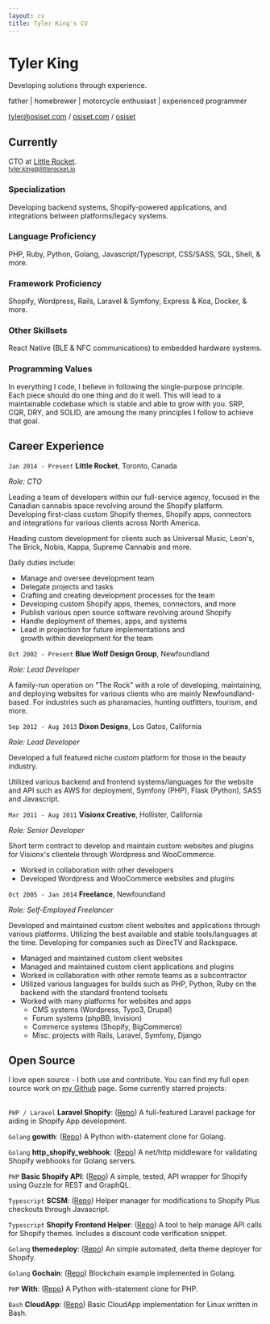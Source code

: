 ```yaml
---
layout: cv
title: Tyler King's CV
---
```

# Tyler King
Developing solutions through experience.

father \| homebrewer \| motorcycle enthusiast \| experienced programmer

<div id="webaddress">
<i class="fas fa-at"></i> <a href="tyler@osiset.com">tyler@osiset.com</a> /
<i class="fas fa-globe-americas"></i> <a href="https://osiset.com" target="_blank">osiset.com</a> /
<i class="fab fa-github-alt"></i> <a href="https://github.com/osiset" target="_blank">osiset</a>
</div>

## Currently

CTO at [Little Rocket](https://littlerocket.io).<br>
<small>tyler.king@littlerocket.io</small>

### Specialization

Developing backend systems, Shopify-powered applications, and integrations between platforms/legacy systems.

### Language Proficiency

PHP, Ruby, Python, Golang, Javascript/Typescript, CSS/SASS, SQL, Shell, & more.

### Framework Proficiency

Shopify, Wordpress, Rails, Laravel & Symfony, Express & Koa, Docker, & more.

### Other Skillsets

React Native (BLE & NFC communications) to embedded hardware systems.

### Programming Values

In everything I code, I believe in following the single-purpose principle. Each piece should do one thing and do it well. This will lead to a maintainable codebase which is stable and able to grow with you. SRP, CQR, DRY, and SOLID, are amoung the many principles I follow to achieve that goal.

## Career Experience

`Jan 2014 - Present`
**Little Rocket**, Toronto, Canada

*Role: CTO*

Leading a team of developers within our full-service agency, focused in the Canadian cannabis space revolving around the Shopify platform. Developing first-class custom Shopify themes, Shopify apps, connectors and integrations for various clients across North America.

Heading custom development for clients such as Universal Music, Leon's, The Brick, Nobis, Kappa, Supreme Cannabis and more.

Daily duties include:

- Manage and oversee development team
- Delegate projects and tasks
- Crafting and creating development processes for the team
- Developing custom Shopify apps, themes, connectors, and more
- Publish various open source software revolving around Shopify
- Handle deployment of themes, apps, and systems
- Lead in projection for future implementations and<br>growth within development for the team

`Oct 2002 - Present`
**Blue Wolf Design Group**, Newfoundland

*Role: Lead Developer*

A family-run operation on "The Rock" with a role of developing, maintaining, and deploying websites for various clients who are mainly Newfoundland-based. For industries such as pharamacies, hunting outfitters, tourism, and more.

`Sep 2012 - Aug 2013`
**Dixon Designs**, Los Gatos, California

*Role: Lead Developer*

Developed a full featured niche custom platform for those in the beauty industry.

Utilized various backend and frontend systems/languages for the website and API such as AWS for deployment, Symfony (PHP), Flask (Python), SASS and Javascript.

`Mar 2011 - Aug 2011`
**Visionx Creative**, Hollister, California

*Role: Senior Developer*

Short term contract to develop and maintain custom websites and plugins for Visionx's clientele through Wordpress and WooCommerce.

- Worked in collaboration with other developers
- Developed Wordpress and WooCommerce websites and plugins

`Oct 2005 - Jan 2014`
**Freelance**, Newfoundland

*Role: Self-Employed Freelancer*

Developed and maintained custom client websites and applications through various platforms. Utilizing the best available and stable tools/languages at the time. Developing for companies such as DirecTV and Rackspace.

- Managed and maintained custom client websites
- Managed and maintained custom client applications and plugins
- Worked in collaboration with other remote teams as a subcontractor
- Utilized various languages for builds such as PHP, Python, Ruby on the<br>backend with the standard frontend toolsets
- Worked with many platforms for websites and apps
  - CMS systems (Wordpress, Typo3, Drupal)
  - Forum systems (phpBB, Invision)
  - Commerce systems (Shopify, BigCommerce)
  - Misc. projects with Rails, Laravel, Symfony, Django

## Open Source

I love open source - I both use and contribute. You can find my full open source work on [my Github](https://github.com/osiset) page. Some currently starred projects:
<br><br>

`PHP / Laravel`
**Laravel Shopify**: ([Repo](https://github.com/osiset/laravel-shopify)) A full-featured Laravel package for aiding in Shopify App development.

`Golang`
**gowith**: ([Repo](https://github.com/osiset/gowith)) A Python with-statement clone for Golang.

`Golang`
**http_shopify_webhook**: ([Repo](https://github.com/osiset/http_shopify_webhook)) A net/http middleware for validating Shopify webhooks for Golang servers.

`PHP`
**Basic Shopify API**: ([Repo](https://github.com/osiset/Basic-Shopify-API)) A simple, tested, API wrapper for Shopify using Guzzle for REST and GraphQL.

`Typescript`
**SCSM**: ([Repo](https://github.com/osiset/SCSM)) Helper manager for modifications to Shopify Plus checkouts through Javascript.

`Typescript`
**Shopify Frontend Helper**: ([Repo](https://github.com/osiset/Shopify-Frontend-Helper)) A tool to help manage API calls for Shopify themes. Includes a discount code verification snippet.

`Golang`
**themedeploy**: ([Repo](https://github.com/osiset/themedeploy)) An simple automated, delta theme deployer for Shopify.

`Golang`
**Gochain**: ([Repo](https://github.com/osiset/gochain)) Blockchain example implemented in Golang.

`PHP`
**With**: ([Repo](https://github.com/osiset/with)) A Python with-statement clone for PHP.

`Bash`
**CloudApp**: ([Repo](https://github.com/osiset/CloudApp-Bash)) Basic CloudApp implementation for Linux written in Bash.
